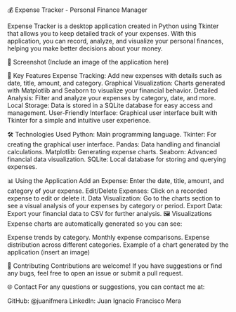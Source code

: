💰 Expense Tracker - Personal Finance Manager

Expense Tracker is a desktop application created in Python using Tkinter that allows you to keep detailed track of your expenses. With this application, you can record, analyze, and visualize your personal finances, helping you make better decisions about your money.

📸 Screenshot
(Include an image of the application here)

🚀 Key Features
Expense Tracking: Add new expenses with details such as date, title, amount, and category.
Graphical Visualization: Charts generated with Matplotlib and Seaborn to visualize your financial behavior.
Detailed Analysis: Filter and analyze your expenses by category, date, and more.
Local Storage: Data is stored in a SQLite database for easy access and management.
User-Friendly Interface: Graphical user interface built with Tkinter for a simple and intuitive user experience.

🛠️ Technologies Used
Python: Main programming language.
Tkinter: For creating the graphical user interface.
Pandas: Data handling and financial calculations.
Matplotlib: Generating expense charts.
Seaborn: Advanced financial data visualization.
SQLite: Local database for storing and querying expenses.

📊 Using the Application
Add an Expense: Enter the date, title, amount, and category of your expense.
Edit/Delete Expenses: Click on a recorded expense to edit or delete it.
Data Visualization: Go to the charts section to see a visual analysis of your expenses by category or period.
Export Data: Export your financial data to CSV for further analysis.
🖼️ Visualizations
Expense charts are automatically generated so you can see:

Expense trends by category.
Monthly expense comparisons.
Expense distribution across different categories.
Example of a chart generated by the application (insert an image)

🔧 Contributing
Contributions are welcome! If you have suggestions or find any bugs, feel free to open an issue or submit a pull request.

🌐 Contact
For any questions or suggestions, you can contact me at:

GitHub: @juanifmera
LinkedIn: Juan Ignacio Francisco Mera
